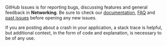 GitHub Issues is for reporting bugs, discussing features and general feedback in **Networking**. Be sure to check our [documentation](http://cocoadocs.org/docsets/Networking), [FAQ](https://github.com/3lvis/Networking/wiki/FAQ) and [past issues](https://github.com/3lvis/Networking/issues?state=closed) before opening any new issues.

If you are posting about a crash in your application, a stack trace is helpful, but additional context, in the form of code and explanation, is necessary to be of any use.
